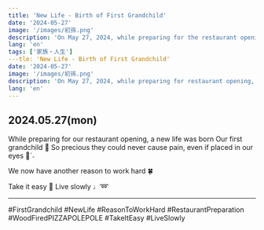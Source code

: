 ```yaml
---
title: 'New Life - Birth of First Grandchild'
date: '2024-05-27'
image: '/images/初孫.png'
description: 'On May 27, 2024, while preparing for the restaurant opening, a new life was born. The birth of our first grandchild has given us another reason to work hard. A precious being who wouldnt hurt even if put in our eyes.'
lang: 'en'
tags: ['家族・人生']
---tle: 'New Life - Birth of First Grandchild'
date: '2024-05-27'
image: '/images/初孫.png'
description: 'On May 27, 2024, while preparing for restaurant opening, a new life was born. Our first grandchild has given us another reason to work hard. They are so precious that they could never cause any pain, even if placed in our eyes.'
lang: 'en'
---
```


## 2024.05.27(mon)

While preparing for our restaurant opening,
a new life was born
Our first grandchild 🍊
So precious they could never cause pain, even if placed in our eyes 👀ˊ˗

We now have another reason to work hard 🍀

Take it easy 👣
Live slowly ♩➿

---

#FirstGrandchild #NewLife #ReasonToWorkHard #RestaurantPreparation #WoodFiredPIZZAPOLEPOLE #TakeItEasy #LiveSlowly
